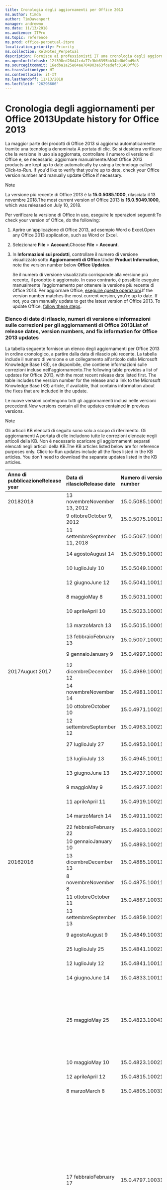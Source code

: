 ```yaml
---
title: Cronologia degli aggiornamenti per Office 2013
ms.author: timda
author: TimDavenport
manager: andrewmo
ms.date: 11/13/2018
ms.audience: ITPro
ms.topic: reference
ms.prod: office-perpetual-itpro
localization_priority: Priority
ms.collection: RelNotes_Perpetual
description: Fornisce ai professionisti IT una cronologia degli aggiornamenti per le versioni con licenza perpetua di Office 2013 che utilizzano A portata di clic.
ms.openlocfilehash: 12f398ed28d41cda77c3bb6395bb34bd0d9bd9d8
ms.sourcegitcommit: 16edba1a25e04ae704903a63fcedefc31400ff05
ms.translationtype: HT
ms.contentlocale: it-IT
ms.lasthandoff: 11/13/2018
ms.locfileid: "26296606"
---
```

# <a name="update-history-for-office-2013"></a><span data-ttu-id="fb524-103">Cronologia degli aggiornamenti per Office 2013</span><span class="sxs-lookup"><span data-stu-id="fb524-103">Update history for Office 2013</span></span>

<span data-ttu-id="fb524-p101">La maggior parte dei prodotti di Office 2013 si aggiorna automaticamente tramite una tecnologia denominata A portata di clic. Se si desidera verificare che la versione in uso sia aggiornata, controllare il numero di versione di Office e, se necessario, aggiornare manualmente.</span><span class="sxs-lookup"><span data-stu-id="fb524-p101">Most Office 2013 products are kept up to date automatically by using a technology called Click-to-Run. If you'd like to verify that you're up to date, check your Office version number and manually update Office if necessary.</span></span>
  
> [!NOTE]
> <span data-ttu-id="fb524-106">La versione più recente di Office 2013 è la **15.0.5085.1000**, rilasciata il 13 novembre 2018.</span><span class="sxs-lookup"><span data-stu-id="fb524-106">The most current version of Office 2013 is **15.0.5049.1000**, which was released on July 10, 2018.</span></span> 
  
<span data-ttu-id="fb524-107">Per verificare la versione di Office in uso, eseguire le operazioni seguenti:</span><span class="sxs-lookup"><span data-stu-id="fb524-107">To check your version of Office, do the following:</span></span>
  
1. <span data-ttu-id="fb524-108">Aprire un'applicazione di Office 2013, ad esempio Word o Excel.</span><span class="sxs-lookup"><span data-stu-id="fb524-108">Open any Office 2013 application, such as Word or Excel.</span></span>
    
2. <span data-ttu-id="fb524-109">Selezionare **File** > **Account**.</span><span class="sxs-lookup"><span data-stu-id="fb524-109">Choose **File** > **Account**.</span></span>
    
3. <span data-ttu-id="fb524-110">In **Informazioni sui prodotti**, controllare il numero di versione visualizzato sotto **Aggiornamenti di Office**.</span><span class="sxs-lookup"><span data-stu-id="fb524-110">Under **Product Information**, note the version number below **Office Updates**.</span></span>
    
    <span data-ttu-id="fb524-p102">Se il numero di versione visualizzato corrisponde alla versione più recente, il prodotto è aggiornato. In caso contrario, è possibile eseguire manualmente l'aggiornamento per ottenere la versione più recente di Office 2013. Per aggiornare Office, [eseguire queste operazioni](https://support.office.com/article/2ab296f3-7f03-43a2-8e50-46de917611c5#ID0EAABAAA=Office_2013).</span><span class="sxs-lookup"><span data-stu-id="fb524-p102">If the version number matches the most current version, you're up to date. If not, you can manually update to get the latest version of Office 2013. To update Office, [follow these steps](https://support.office.com/article/2ab296f3-7f03-43a2-8e50-46de917611c5#ID0EAABAAA=Office_2013).</span></span>
    
### <a name="list-of-release-dates-version-numbers-and-fix-information-for-office-2013-updates"></a><span data-ttu-id="fb524-114">Elenco di date di rilascio, numeri di versione e informazioni sulle correzioni per gli aggiornamenti di Office 2013</span><span class="sxs-lookup"><span data-stu-id="fb524-114">List of release dates, version numbers, and fix information for Office 2013 updates</span></span>

<span data-ttu-id="fb524-p103">La tabella seguente fornisce un elenco degli aggiornamenti per Office 2013 in ordine cronologico, a partire dalla data di rilascio più recente. La tabella include il numero di versione e un collegamento all'articolo della Microsoft Knowledge Base (KB), se disponibile, che contiene informazioni sulle correzioni incluse nell'aggiornamento.</span><span class="sxs-lookup"><span data-stu-id="fb524-p103">The following table provides a list of updates for Office 2013, with the most recent release date listed first. The table includes the version number for the release and a link to the Microsoft Knowledge Base (KB) article, if available, that contains information about the fixes that are included in the update.</span></span>
  
<span data-ttu-id="fb524-117">Le nuove versioni contengono tutti gli aggiornamenti inclusi nelle versioni precedenti.</span><span class="sxs-lookup"><span data-stu-id="fb524-117">New versions contain all the updates contained in previous versions.</span></span>

> [!NOTE]
> <span data-ttu-id="fb524-p104">Gli articoli KB elencati di seguito sono solo a scopo di riferimento. Gli aggiornamenti A portata di clic includono tutte le correzioni elencate negli articoli della KB. Non è necessario scaricare gli aggiornamenti separati elencati negli articoli della KB.</span><span class="sxs-lookup"><span data-stu-id="fb524-p104">The KB articles listed below are for reference purposes only. Click-to-Run updates include all the fixes listed in the KB articles. You don't need to download the separate updates listed in the KB articles.</span></span>

  
|<span data-ttu-id="fb524-121">**Anno di pubblicazione**</span><span class="sxs-lookup"><span data-stu-id="fb524-121">**Release year**</span></span>|<span data-ttu-id="fb524-122">**Data di rilascio**</span><span class="sxs-lookup"><span data-stu-id="fb524-122">**Release date**</span></span>|<span data-ttu-id="fb524-123">**Numero di versione**</span><span class="sxs-lookup"><span data-stu-id="fb524-123">**Version number**</span></span>|<span data-ttu-id="fb524-124">**Ulteriori informazioni**</span><span class="sxs-lookup"><span data-stu-id="fb524-124">**More information**</span></span>|
|:-----|:-----|:-----|:-----|
|<span data-ttu-id="fb524-125">2018</span><span class="sxs-lookup"><span data-stu-id="fb524-125">2018</span></span> |<span data-ttu-id="fb524-126">13 novembre</span><span class="sxs-lookup"><span data-stu-id="fb524-126">November 13, 2012</span></span>   |<span data-ttu-id="fb524-127">15.0.5085.1000</span><span class="sxs-lookup"><span data-stu-id="fb524-127">15.0.5085.1000</span></span>   |[<span data-ttu-id="fb524-128">KB 4469617</span><span class="sxs-lookup"><span data-stu-id="fb524-128">KB 4469617</span></span>](https://support.microsoft.com/it-IT/help/4469617)  |
||<span data-ttu-id="fb524-129">9 ottobre</span><span class="sxs-lookup"><span data-stu-id="fb524-129">October 9, 2012</span></span>   |<span data-ttu-id="fb524-130">15.0.5075.1001</span><span class="sxs-lookup"><span data-stu-id="fb524-130">15.0.5075.1001</span></span>   |[<span data-ttu-id="fb524-131">KB 4464656</span><span class="sxs-lookup"><span data-stu-id="fb524-131">KB 4464656</span></span>](https://support.microsoft.com/it-IT/help/4464656)  |
| |<span data-ttu-id="fb524-132">11 settembre</span><span class="sxs-lookup"><span data-stu-id="fb524-132">September 11, 2018</span></span>   |<span data-ttu-id="fb524-133">15.0.5067.1000</span><span class="sxs-lookup"><span data-stu-id="fb524-133">15.0.5067.1000</span></span>   |[<span data-ttu-id="fb524-134">KB 4459402</span><span class="sxs-lookup"><span data-stu-id="fb524-134">KB 4459402</span></span>](https://support.microsoft.com/it-IT/help/4459402)  |
||<span data-ttu-id="fb524-135">14 agosto</span><span class="sxs-lookup"><span data-stu-id="fb524-135">August 14</span></span>   |<span data-ttu-id="fb524-136">15.0.5059.1000</span><span class="sxs-lookup"><span data-stu-id="fb524-136">15.0.5059.1000</span></span>   |[<span data-ttu-id="fb524-137">KB 4346823</span><span class="sxs-lookup"><span data-stu-id="fb524-137">KB 4346823</span></span>](https://support.microsoft.com/it-IT/help/4346823)  |
||<span data-ttu-id="fb524-138">10 luglio</span><span class="sxs-lookup"><span data-stu-id="fb524-138">July 10</span></span>   |<span data-ttu-id="fb524-139">15.0.5049.1000</span><span class="sxs-lookup"><span data-stu-id="fb524-139">15.0.5049.1000</span></span>   |[<span data-ttu-id="fb524-140">KB 4340798</span><span class="sxs-lookup"><span data-stu-id="fb524-140">KB 4340798</span></span>](https://support.microsoft.com/it-IT/help/4340798)  |
||<span data-ttu-id="fb524-141">12 giugno</span><span class="sxs-lookup"><span data-stu-id="fb524-141">June 12</span></span>   |<span data-ttu-id="fb524-142">15.0.5041.1001</span><span class="sxs-lookup"><span data-stu-id="fb524-142">15.0.5041.1001</span></span>   |[<span data-ttu-id="fb524-143">KB 4299875</span><span class="sxs-lookup"><span data-stu-id="fb524-143">KB 4299875</span></span>](https://support.microsoft.com/it-IT/help/4299875)  |
||<span data-ttu-id="fb524-144">8 maggio</span><span class="sxs-lookup"><span data-stu-id="fb524-144">May 8</span></span>   |<span data-ttu-id="fb524-145">15.0.5031.1000</span><span class="sxs-lookup"><span data-stu-id="fb524-145">15.0.5031.1000</span></span>   |[<span data-ttu-id="fb524-146">KB 4133083</span><span class="sxs-lookup"><span data-stu-id="fb524-146">KB 4133083</span></span>](https://support.microsoft.com/it-IT/help/4133083)  |
||<span data-ttu-id="fb524-147">10 aprile</span><span class="sxs-lookup"><span data-stu-id="fb524-147">April 10</span></span>   |<span data-ttu-id="fb524-148">15.0.5023.1000</span><span class="sxs-lookup"><span data-stu-id="fb524-148">15.0.5023.1000</span></span>   |[<span data-ttu-id="fb524-149">KB 4098622</span><span class="sxs-lookup"><span data-stu-id="fb524-149">KB 4098622</span></span>](https://support.microsoft.com/it-IT/help/4098622)  |
||<span data-ttu-id="fb524-150">13 marzo</span><span class="sxs-lookup"><span data-stu-id="fb524-150">March 13</span></span>   |<span data-ttu-id="fb524-151">15.0.5015.1000</span><span class="sxs-lookup"><span data-stu-id="fb524-151">15.0.5015.1000</span></span>   |[<span data-ttu-id="fb524-152">KB 4090988</span><span class="sxs-lookup"><span data-stu-id="fb524-152">KB 4090988</span></span>](https://support.microsoft.com/it-IT/help/4090988)  |
||<span data-ttu-id="fb524-153">13 febbraio</span><span class="sxs-lookup"><span data-stu-id="fb524-153">February 13</span></span>   |<span data-ttu-id="fb524-154">15.0.5007.1000</span><span class="sxs-lookup"><span data-stu-id="fb524-154">15.0.5007.1000</span></span>   |[<span data-ttu-id="fb524-155">KB 4077965</span><span class="sxs-lookup"><span data-stu-id="fb524-155">KB 4077965</span></span>](https://support.microsoft.com/help/4077965)  |
||<span data-ttu-id="fb524-156">9 gennaio</span><span class="sxs-lookup"><span data-stu-id="fb524-156">January 9</span></span>   |<span data-ttu-id="fb524-157">15.0.4997.1000</span><span class="sxs-lookup"><span data-stu-id="fb524-157">15.0.4997.1000</span></span>   |[<span data-ttu-id="fb524-158">KB 4058103</span><span class="sxs-lookup"><span data-stu-id="fb524-158">KB 4058103</span></span>](https://support.microsoft.com/help/4058103)  |
|<span data-ttu-id="fb524-159">2017</span><span class="sxs-lookup"><span data-stu-id="fb524-159">August 2017</span></span>   |<span data-ttu-id="fb524-160">12 dicembre</span><span class="sxs-lookup"><span data-stu-id="fb524-160">December 12</span></span>   |<span data-ttu-id="fb524-161">15.0.4989.1000</span><span class="sxs-lookup"><span data-stu-id="fb524-161">15.0.4989.1000</span></span>   |[<span data-ttu-id="fb524-162">KB 4055454</span><span class="sxs-lookup"><span data-stu-id="fb524-162">KB 4055454</span></span>](https://support.microsoft.com/help/4055454)  |
||<span data-ttu-id="fb524-163">14 novembre</span><span class="sxs-lookup"><span data-stu-id="fb524-163">November 14</span></span>   |<span data-ttu-id="fb524-164">15.0.4981.1001</span><span class="sxs-lookup"><span data-stu-id="fb524-164">15.0.4981.1001</span></span>   |[<span data-ttu-id="fb524-165">KB 4051890</span><span class="sxs-lookup"><span data-stu-id="fb524-165">KB 4051890</span></span>](https://support.microsoft.com/help/4051890)  |
||<span data-ttu-id="fb524-166">10 ottobre</span><span class="sxs-lookup"><span data-stu-id="fb524-166">October 10</span></span>   |<span data-ttu-id="fb524-167">15.0.4971.1002</span><span class="sxs-lookup"><span data-stu-id="fb524-167">15.0.4971.1002</span></span>   |[<span data-ttu-id="fb524-168">KB 4043461</span><span class="sxs-lookup"><span data-stu-id="fb524-168">KB 4043461</span></span>](https://support.microsoft.com/help/4043461)  |
||<span data-ttu-id="fb524-169">12 settembre</span><span class="sxs-lookup"><span data-stu-id="fb524-169">September 12</span></span>   |<span data-ttu-id="fb524-170">15.0.4963.1002</span><span class="sxs-lookup"><span data-stu-id="fb524-170">15.0.4963.1002</span></span>   |[<span data-ttu-id="fb524-171">KB 4040279</span><span class="sxs-lookup"><span data-stu-id="fb524-171">KB 4040279</span></span>](https://support.microsoft.com/help/4040279)  |
||<span data-ttu-id="fb524-172">27 luglio</span><span class="sxs-lookup"><span data-stu-id="fb524-172">July 27</span></span>   |<span data-ttu-id="fb524-173">15.0.4953.1001</span><span class="sxs-lookup"><span data-stu-id="fb524-173">15.0.4953.1001</span></span>   |[<span data-ttu-id="fb524-174">KB 4036121</span><span class="sxs-lookup"><span data-stu-id="fb524-174">KB 4036121</span></span>](https://support.microsoft.com/help/4036121)  |
||<span data-ttu-id="fb524-175">13 luglio</span><span class="sxs-lookup"><span data-stu-id="fb524-175">July 13</span></span>   |<span data-ttu-id="fb524-176">15.0.4945.1001</span><span class="sxs-lookup"><span data-stu-id="fb524-176">15.0.4945.1001</span></span>   |[<span data-ttu-id="fb524-177">KB 4033107</span><span class="sxs-lookup"><span data-stu-id="fb524-177">KB 4033107</span></span>](https://support.microsoft.com/help/4033107)  |
||<span data-ttu-id="fb524-178">13 giugno</span><span class="sxs-lookup"><span data-stu-id="fb524-178">June 13</span></span>   |<span data-ttu-id="fb524-179">15.0.4937.1000</span><span class="sxs-lookup"><span data-stu-id="fb524-179">15.0.4937.1000</span></span>   |[<span data-ttu-id="fb524-180">KB 4023935</span><span class="sxs-lookup"><span data-stu-id="fb524-180">KB 4023935</span></span>](https://support.microsoft.com/help/4023935)  |
||<span data-ttu-id="fb524-181">9 maggio</span><span class="sxs-lookup"><span data-stu-id="fb524-181">May 9</span></span>   |<span data-ttu-id="fb524-182">15.0.4927.1002</span><span class="sxs-lookup"><span data-stu-id="fb524-182">15.0.4927.1002</span></span>   |[<span data-ttu-id="fb524-183">KB 4020152</span><span class="sxs-lookup"><span data-stu-id="fb524-183">KB 4020152</span></span>](https://support.microsoft.com/help/4020152)  |
||<span data-ttu-id="fb524-184">11 aprile</span><span class="sxs-lookup"><span data-stu-id="fb524-184">April 11</span></span>   |<span data-ttu-id="fb524-185">15.0.4919.1002</span><span class="sxs-lookup"><span data-stu-id="fb524-185">15.0.4919.1002</span></span>   |[<span data-ttu-id="fb524-186">KB 4016803</span><span class="sxs-lookup"><span data-stu-id="fb524-186">KB 4016803</span></span>](https://support.microsoft.com/help/4016803)  |
||<span data-ttu-id="fb524-187">14 marzo</span><span class="sxs-lookup"><span data-stu-id="fb524-187">March 14</span></span>   |<span data-ttu-id="fb524-188">15.0.4911.1002</span><span class="sxs-lookup"><span data-stu-id="fb524-188">15.0.4911.1002</span></span>   |[<span data-ttu-id="fb524-189">KB 4013886</span><span class="sxs-lookup"><span data-stu-id="fb524-189">KB 4013886</span></span>](https://support.microsoft.com/help/4013886)  |
||<span data-ttu-id="fb524-190">22 febbraio</span><span class="sxs-lookup"><span data-stu-id="fb524-190">February 22</span></span>   |<span data-ttu-id="fb524-191">15.0.4903.1002</span><span class="sxs-lookup"><span data-stu-id="fb524-191">15.0.4903.1002</span></span>   |[<span data-ttu-id="fb524-192">KB 4010765</span><span class="sxs-lookup"><span data-stu-id="fb524-192">KB 4010765</span></span>](https://support.microsoft.com/help/4010765)  |
||<span data-ttu-id="fb524-193">10 gennaio</span><span class="sxs-lookup"><span data-stu-id="fb524-193">January 10</span></span>   |<span data-ttu-id="fb524-194">15.0.4893.1002</span><span class="sxs-lookup"><span data-stu-id="fb524-194">15.0.4893.1002</span></span>   |[<span data-ttu-id="fb524-195">KB 3214449</span><span class="sxs-lookup"><span data-stu-id="fb524-195">KB 3214449</span></span>](https://support.microsoft.com/it-IT/kb/3214449)  |
|<span data-ttu-id="fb524-196">2016</span><span class="sxs-lookup"><span data-stu-id="fb524-196">2016</span></span>   |<span data-ttu-id="fb524-197">13 dicembre</span><span class="sxs-lookup"><span data-stu-id="fb524-197">December 13</span></span>   |<span data-ttu-id="fb524-198">15.0.4885.1001</span><span class="sxs-lookup"><span data-stu-id="fb524-198">15.0.4885.1001</span></span>   |[<span data-ttu-id="fb524-199">KB 3208595</span><span class="sxs-lookup"><span data-stu-id="fb524-199">KB 3208595</span></span>](https://support.microsoft.com/it-IT/kb/3208595)  |
||<span data-ttu-id="fb524-200">8 novembre</span><span class="sxs-lookup"><span data-stu-id="fb524-200">November 8</span></span>   |<span data-ttu-id="fb524-201">15.0.4875.1001</span><span class="sxs-lookup"><span data-stu-id="fb524-201">15.0.4875.1001</span></span>   |[<span data-ttu-id="fb524-202">KB 3200802</span><span class="sxs-lookup"><span data-stu-id="fb524-202">KB 3200802</span></span>](https://support.microsoft.com/kb/3200802)  |
||<span data-ttu-id="fb524-203">11 ottobre</span><span class="sxs-lookup"><span data-stu-id="fb524-203">October 11</span></span>   |<span data-ttu-id="fb524-204">15.0.4867.1003</span><span class="sxs-lookup"><span data-stu-id="fb524-204">15.0.4867.1003</span></span>   |[<span data-ttu-id="fb524-205">KB 3194160</span><span class="sxs-lookup"><span data-stu-id="fb524-205">KB 3194160</span></span>](https://support.microsoft.com/kb/3194160)  |
||<span data-ttu-id="fb524-206">13 settembre</span><span class="sxs-lookup"><span data-stu-id="fb524-206">September 13</span></span>   |<span data-ttu-id="fb524-207">15.0.4859.1002</span><span class="sxs-lookup"><span data-stu-id="fb524-207">15.0.4859.1002</span></span>   |[<span data-ttu-id="fb524-208">KB 3188548</span><span class="sxs-lookup"><span data-stu-id="fb524-208">KB 3188548</span></span>](https://support.microsoft.com/kb/3188548)  |
||<span data-ttu-id="fb524-209">9 agosto</span><span class="sxs-lookup"><span data-stu-id="fb524-209">August 9</span></span>   |<span data-ttu-id="fb524-210">15.0.4849.1003</span><span class="sxs-lookup"><span data-stu-id="fb524-210">15.0.4849.1003</span></span>   |[<span data-ttu-id="fb524-211">KB 3181038</span><span class="sxs-lookup"><span data-stu-id="fb524-211">KB 3181038</span></span>](https://support.microsoft.com/kb/3181038)  |
||<span data-ttu-id="fb524-212">25 luglio</span><span class="sxs-lookup"><span data-stu-id="fb524-212">July 25</span></span>   |<span data-ttu-id="fb524-213">15.0.4841.1002</span><span class="sxs-lookup"><span data-stu-id="fb524-213">15.0.4841.1002</span></span>   |[<span data-ttu-id="fb524-214">KB 3179661</span><span class="sxs-lookup"><span data-stu-id="fb524-214">KB 3179661</span></span>](https://support.microsoft.com/kb/3179661)  |
||<span data-ttu-id="fb524-215">12 luglio</span><span class="sxs-lookup"><span data-stu-id="fb524-215">July 12</span></span>   |<span data-ttu-id="fb524-216">15.0.4841.1001</span><span class="sxs-lookup"><span data-stu-id="fb524-216">15.0.4841.1001</span></span>   |[<span data-ttu-id="fb524-217">KB 3173835</span><span class="sxs-lookup"><span data-stu-id="fb524-217">KB 3173835</span></span>](https://support.microsoft.com/kb/3173835)  |
||<span data-ttu-id="fb524-218">14 giugno</span><span class="sxs-lookup"><span data-stu-id="fb524-218">June 14</span></span>   |<span data-ttu-id="fb524-219">15.0.4833.1001</span><span class="sxs-lookup"><span data-stu-id="fb524-219">15.0.4833.1001</span></span>   |[<span data-ttu-id="fb524-220">KB 3166910</span><span class="sxs-lookup"><span data-stu-id="fb524-220">KB 3166910</span></span>](https://support.microsoft.com/kb/3166910)  |
||<span data-ttu-id="fb524-221">25 maggio</span><span class="sxs-lookup"><span data-stu-id="fb524-221">May 25</span></span>   |<span data-ttu-id="fb524-222">15.0.4823.1004</span><span class="sxs-lookup"><span data-stu-id="fb524-222">15.0.4823.1004</span></span>   |<span data-ttu-id="fb524-223">Questa versione risolve un arresto anomalo che può verificarsi durante il processo di installazione.</span><span class="sxs-lookup"><span data-stu-id="fb524-223">This version fixes a crash that may occur during the installation process.</span></span>   |
||<span data-ttu-id="fb524-224">10 maggio</span><span class="sxs-lookup"><span data-stu-id="fb524-224">May 10</span></span>   |<span data-ttu-id="fb524-225">15.0.4823.1002</span><span class="sxs-lookup"><span data-stu-id="fb524-225">15.0.4823.1002</span></span>   |[<span data-ttu-id="fb524-226">KB 3158453</span><span class="sxs-lookup"><span data-stu-id="fb524-226">KB 3158453</span></span>](https://support.microsoft.com/kb/3158453 )  |
||<span data-ttu-id="fb524-227">12 aprile</span><span class="sxs-lookup"><span data-stu-id="fb524-227">April 12</span></span>   |<span data-ttu-id="fb524-228">15.0.4815.1002</span><span class="sxs-lookup"><span data-stu-id="fb524-228">15.0.4815.1002</span></span>   |[<span data-ttu-id="fb524-229">KB 3150264</span><span class="sxs-lookup"><span data-stu-id="fb524-229">KB 3150264</span></span>](https://support.microsoft.com/kb/3150264)  |
||<span data-ttu-id="fb524-230">8 marzo</span><span class="sxs-lookup"><span data-stu-id="fb524-230">March 8</span></span>   |<span data-ttu-id="fb524-231">15.0.4805.1003</span><span class="sxs-lookup"><span data-stu-id="fb524-231">15.0.4805.1003</span></span>   |[<span data-ttu-id="fb524-232">KB 3143491</span><span class="sxs-lookup"><span data-stu-id="fb524-232">KB 3143491</span></span>](https://support.microsoft.com/kb/3143491)  |
||<span data-ttu-id="fb524-233">17 febbraio</span><span class="sxs-lookup"><span data-stu-id="fb524-233">February 17</span></span>   |<span data-ttu-id="fb524-234">15.0.4797.1003</span><span class="sxs-lookup"><span data-stu-id="fb524-234">15.0.4797.1003</span></span>   |<span data-ttu-id="fb524-235">Questa versione risolve un problema che potrebbe portare le applicazioni di Office (ad esempio Word, Excel o Outlook) a bloccarsi o rallentare notevolmente quando si scorre la finestra o quando si copia e incolla un testo.</span><span class="sxs-lookup"><span data-stu-id="fb524-235">This version fixes a problem that may cause Office apps, such as Word, Excel, or Outlook to freeze or perform very slowly when you scroll the window or when you copy and paste text.</span></span>   |
||<span data-ttu-id="fb524-236">9 febbraio</span><span class="sxs-lookup"><span data-stu-id="fb524-236">February 9</span></span>   |<span data-ttu-id="fb524-237">15.0.4797.1002</span><span class="sxs-lookup"><span data-stu-id="fb524-237">15.0.4797.1002</span></span>   |[<span data-ttu-id="fb524-238">KB 3137471</span><span class="sxs-lookup"><span data-stu-id="fb524-238">KB 3137471</span></span>](https://support.microsoft.com/kb/3137471)  |
||<span data-ttu-id="fb524-239">12 gennaio</span><span class="sxs-lookup"><span data-stu-id="fb524-239">January 12</span></span>   |<span data-ttu-id="fb524-240">15.0.4787.1002</span><span class="sxs-lookup"><span data-stu-id="fb524-240">15.0.4787.1002</span></span>   |[<span data-ttu-id="fb524-241">KB 3131245</span><span class="sxs-lookup"><span data-stu-id="fb524-241">KB 3131245</span></span>](https://support.microsoft.com/kb/3131245)  |
|<span data-ttu-id="fb524-242">2015</span><span class="sxs-lookup"><span data-stu-id="fb524-242">April 2015</span></span>   |<span data-ttu-id="fb524-243">8 dicembre</span><span class="sxs-lookup"><span data-stu-id="fb524-243">December 8</span></span>   |<span data-ttu-id="fb524-244">15.0.4779.1002</span><span class="sxs-lookup"><span data-stu-id="fb524-244">15.0.4779.1002</span></span>   |[<span data-ttu-id="fb524-245">KB 3121650</span><span class="sxs-lookup"><span data-stu-id="fb524-245">KB 3121650</span></span>](https://support.microsoft.com/kb/3121650)  |
||<span data-ttu-id="fb524-246">24 novembre</span><span class="sxs-lookup"><span data-stu-id="fb524-246">November 24</span></span>   |<span data-ttu-id="fb524-247">15.0.4771.1004</span><span class="sxs-lookup"><span data-stu-id="fb524-247">15.0.4771.1004</span></span>   |<span data-ttu-id="fb524-248">Questa versione risolve un arresto anomalo di Outlook.</span><span class="sxs-lookup"><span data-stu-id="fb524-248">This version fixes an Outlook crash.</span></span>   |
||<span data-ttu-id="fb524-249">10 novembre</span><span class="sxs-lookup"><span data-stu-id="fb524-249">November 10</span></span>   |<span data-ttu-id="fb524-250">15.0.4771.1003</span><span class="sxs-lookup"><span data-stu-id="fb524-250">15.0.4771.1003</span></span>   |[<span data-ttu-id="fb524-251">KB 3108456</span><span class="sxs-lookup"><span data-stu-id="fb524-251">KB 3108456</span></span>](https://support.microsoft.com/kb/3108456)  |
||<span data-ttu-id="fb524-252">13 ottobre</span><span class="sxs-lookup"><span data-stu-id="fb524-252">October 13</span></span>   |<span data-ttu-id="fb524-253">15.0.4763.1003</span><span class="sxs-lookup"><span data-stu-id="fb524-253">15.0.4763.1003</span></span>   |[<span data-ttu-id="fb524-254">KB 3099951</span><span class="sxs-lookup"><span data-stu-id="fb524-254">KB 3099951</span></span>](https://support.microsoft.com/kb/3099951)  |
||<span data-ttu-id="fb524-255">8 settembre</span><span class="sxs-lookup"><span data-stu-id="fb524-255">September 8</span></span>   |<span data-ttu-id="fb524-256">15.0.4753.1003</span><span class="sxs-lookup"><span data-stu-id="fb524-256">15.0.4753.1003</span></span>   |[<span data-ttu-id="fb524-257">KB 3092181</span><span class="sxs-lookup"><span data-stu-id="fb524-257">KB 3092181</span></span>](https://support.microsoft.com/kb/3092181)  |
||<span data-ttu-id="fb524-258">11 agosto</span><span class="sxs-lookup"><span data-stu-id="fb524-258">August 11</span></span>   |<span data-ttu-id="fb524-259">15.0.4745.1002</span><span class="sxs-lookup"><span data-stu-id="fb524-259">15.0.4745.1002</span></span>   |[<span data-ttu-id="fb524-260">KB 3083805</span><span class="sxs-lookup"><span data-stu-id="fb524-260">KB 3083805</span></span>](https://support.microsoft.com/kb/3083805)  |
||<span data-ttu-id="fb524-261">14 luglio</span><span class="sxs-lookup"><span data-stu-id="fb524-261">July 14</span></span>   |<span data-ttu-id="fb524-262">15.0.4737.1003</span><span class="sxs-lookup"><span data-stu-id="fb524-262">15.0.4737.1003</span></span>   |[<span data-ttu-id="fb524-263">KB 3077012</span><span class="sxs-lookup"><span data-stu-id="fb524-263">KB 3077012</span></span>](https://support.microsoft.com/kb/3077012)  |
||<span data-ttu-id="fb524-264">9 giugno</span><span class="sxs-lookup"><span data-stu-id="fb524-264">June 9</span></span>   |<span data-ttu-id="fb524-265">15.0.4727.1003</span><span class="sxs-lookup"><span data-stu-id="fb524-265">15.0.4727.1003</span></span>   |[<span data-ttu-id="fb524-266">KB 3068507</span><span class="sxs-lookup"><span data-stu-id="fb524-266">KB 3068507</span></span>](https://support.microsoft.com/kb/3068507)  |
||<span data-ttu-id="fb524-267">12 maggio</span><span class="sxs-lookup"><span data-stu-id="fb524-267">May 12</span></span>   |<span data-ttu-id="fb524-268">15.0.4719.1002</span><span class="sxs-lookup"><span data-stu-id="fb524-268">15.0.4719.1002</span></span>   |[<span data-ttu-id="fb524-269">KB 3061974</span><span class="sxs-lookup"><span data-stu-id="fb524-269">KB 3061974</span></span>](https://support.microsoft.com/kb/3061974)  |
||<span data-ttu-id="fb524-270">14 aprile</span><span class="sxs-lookup"><span data-stu-id="fb524-270">April 14</span></span>   |<span data-ttu-id="fb524-271">15.0.4711.1003</span><span class="sxs-lookup"><span data-stu-id="fb524-271">15.0.4711.1003</span></span>   |[<span data-ttu-id="fb524-272">KB 3050766</span><span class="sxs-lookup"><span data-stu-id="fb524-272">KB 3050766</span></span>](https://support.microsoft.com/kb/3050766)  |
||<span data-ttu-id="fb524-273">10 marzo</span><span class="sxs-lookup"><span data-stu-id="fb524-273">March 10</span></span>   |<span data-ttu-id="fb524-274">15.0.4701.1002</span><span class="sxs-lookup"><span data-stu-id="fb524-274">15.0.4701.1002</span></span>   |[<span data-ttu-id="fb524-275">KB 3040794</span><span class="sxs-lookup"><span data-stu-id="fb524-275">KB 3040794</span></span>](https://support.microsoft.com/kb/3040794)  |
||<span data-ttu-id="fb524-276">10 febbraio</span><span class="sxs-lookup"><span data-stu-id="fb524-276">February 10</span></span>   |<span data-ttu-id="fb524-277">15.0.4693.1002</span><span class="sxs-lookup"><span data-stu-id="fb524-277">15.0.4693.1002</span></span>   |[<span data-ttu-id="fb524-278">KB 3032763</span><span class="sxs-lookup"><span data-stu-id="fb524-278">KB 3032763</span></span>](https://support.microsoft.com/kb/3032763)  |
|<span data-ttu-id="fb524-279">2014</span><span class="sxs-lookup"><span data-stu-id="fb524-279">February 2014</span></span>   |<span data-ttu-id="fb524-280">9 dicembre</span><span class="sxs-lookup"><span data-stu-id="fb524-280">December 9</span></span>   |<span data-ttu-id="fb524-281">15.0.4675.1002</span><span class="sxs-lookup"><span data-stu-id="fb524-281">15.0.4675.1002</span></span>   |[<span data-ttu-id="fb524-282">KB 3020812</span><span class="sxs-lookup"><span data-stu-id="fb524-282">KB 3020812</span></span>](https://support.microsoft.com/kb/3020812)  |
||<span data-ttu-id="fb524-283">11 novembre</span><span class="sxs-lookup"><span data-stu-id="fb524-283">November 11</span></span>   |<span data-ttu-id="fb524-284">15.0.4667.1002</span><span class="sxs-lookup"><span data-stu-id="fb524-284">15.0.4667.1002</span></span>   |[<span data-ttu-id="fb524-285">KB 3012392</span><span class="sxs-lookup"><span data-stu-id="fb524-285">KB 3012392</span></span>](https://support.microsoft.com/kb/3012392)  |
||<span data-ttu-id="fb524-286">14 ottobre</span><span class="sxs-lookup"><span data-stu-id="fb524-286">October 14</span></span>   |<span data-ttu-id="fb524-287">15.0.4659.1001</span><span class="sxs-lookup"><span data-stu-id="fb524-287">15.0.4659.1001</span></span>   |[<span data-ttu-id="fb524-288">KB 3003800</span><span class="sxs-lookup"><span data-stu-id="fb524-288">KB 3003800</span></span>](https://support.microsoft.com/kb/3003800)  |
||<span data-ttu-id="fb524-289">16 settembre</span><span class="sxs-lookup"><span data-stu-id="fb524-289">September 16</span></span>   |<span data-ttu-id="fb524-290">15.0.4649.1003</span><span class="sxs-lookup"><span data-stu-id="fb524-290">15.0.4649.1003</span></span>   |[<span data-ttu-id="fb524-291">KB 2889931</span><span class="sxs-lookup"><span data-stu-id="fb524-291">KB 2889931</span></span>](https://support.microsoft.com/kb/2889931)  |
||<span data-ttu-id="fb524-292">9 settembre</span><span class="sxs-lookup"><span data-stu-id="fb524-292">September 9</span></span>   |<span data-ttu-id="fb524-293">15.0.4649.1001</span><span class="sxs-lookup"><span data-stu-id="fb524-293">15.0.4649.1001</span></span>   |[<span data-ttu-id="fb524-294">KB 2995902</span><span class="sxs-lookup"><span data-stu-id="fb524-294">KB 2995902</span></span>](https://support.microsoft.com/kb/2995902)  |
||<span data-ttu-id="fb524-295">12 agosto</span><span class="sxs-lookup"><span data-stu-id="fb524-295">August 12</span></span>   |<span data-ttu-id="fb524-296">15.0.4641.1003</span><span class="sxs-lookup"><span data-stu-id="fb524-296">15.0.4641.1003</span></span>   |[<span data-ttu-id="fb524-297">KB 2989071</span><span class="sxs-lookup"><span data-stu-id="fb524-297">KB 2989071</span></span>](https://support.microsoft.com/kb/2989071)  |
||<span data-ttu-id="fb524-298">24 luglio</span><span class="sxs-lookup"><span data-stu-id="fb524-298">July 24</span></span>   |<span data-ttu-id="fb524-299">15.0.4631.1004</span><span class="sxs-lookup"><span data-stu-id="fb524-299">15.0.4631.1004</span></span>   |[<span data-ttu-id="fb524-300">KB 2989605</span><span class="sxs-lookup"><span data-stu-id="fb524-300">KB 2989605</span></span>](https://support.microsoft.com/kb/2989605)  |
||<span data-ttu-id="fb524-301">8 luglio</span><span class="sxs-lookup"><span data-stu-id="fb524-301">July 8</span></span>   |<span data-ttu-id="fb524-302">15.0.4631.1002</span><span class="sxs-lookup"><span data-stu-id="fb524-302">15.0.4631.1002</span></span>   |[<span data-ttu-id="fb524-303">KB 2980001</span><span class="sxs-lookup"><span data-stu-id="fb524-303">KB 2980001</span></span>](https://support.microsoft.com/kb/2980001)  |
||<span data-ttu-id="fb524-304">10 giugno</span><span class="sxs-lookup"><span data-stu-id="fb524-304">June 10</span></span>   |<span data-ttu-id="fb524-305">15.0.4623.1003</span><span class="sxs-lookup"><span data-stu-id="fb524-305">15.0.4623.1003</span></span>   |[<span data-ttu-id="fb524-306">KB 2971668</span><span class="sxs-lookup"><span data-stu-id="fb524-306">KB 2971668</span></span>](https://support.microsoft.com/kb/2971668)  |
||<span data-ttu-id="fb524-307">22 maggio</span><span class="sxs-lookup"><span data-stu-id="fb524-307">May 22</span></span>   |<span data-ttu-id="fb524-308">15.0.4615.1002</span><span class="sxs-lookup"><span data-stu-id="fb524-308">15.0.4615.1002</span></span>   |<span data-ttu-id="fb524-309">Questa versione corregge gli errori di attivazione.</span><span class="sxs-lookup"><span data-stu-id="fb524-309">This version fixes activation errors.</span></span>   |
||<span data-ttu-id="fb524-310">13 maggio</span><span class="sxs-lookup"><span data-stu-id="fb524-310">May 13</span></span>   |<span data-ttu-id="fb524-311">15.0.4615.1001</span><span class="sxs-lookup"><span data-stu-id="fb524-311">15.0.4615.1001</span></span>   |[<span data-ttu-id="fb524-312">KB 2964042</span><span class="sxs-lookup"><span data-stu-id="fb524-312">KB 2964042</span></span>](https://support.microsoft.com/kb/2964042)  |
||<span data-ttu-id="fb524-313">8 aprile</span><span class="sxs-lookup"><span data-stu-id="fb524-313">April 8</span></span>   |<span data-ttu-id="fb524-314">15.0.4605.1003</span><span class="sxs-lookup"><span data-stu-id="fb524-314">15.0.4605.1003</span></span>   |[<span data-ttu-id="fb524-315">KB 2955382</span><span class="sxs-lookup"><span data-stu-id="fb524-315">KB 2955382</span></span>](https://support.microsoft.com/kb/2955382)  |
||<span data-ttu-id="fb524-316">11 marzo</span><span class="sxs-lookup"><span data-stu-id="fb524-316">March 11</span></span>   |<span data-ttu-id="fb524-317">15.0.4569.1508</span><span class="sxs-lookup"><span data-stu-id="fb524-317">15.0.4569.1508</span></span>   |[<span data-ttu-id="fb524-318">KB 2937335</span><span class="sxs-lookup"><span data-stu-id="fb524-318">KB 2937335</span></span>](https://support.microsoft.com/kb/2937335)  |
||<span data-ttu-id="fb524-319">25 febbraio</span><span class="sxs-lookup"><span data-stu-id="fb524-319">February 25</span></span>   |<span data-ttu-id="fb524-320">15.0.4569.1507</span><span class="sxs-lookup"><span data-stu-id="fb524-320">15.0.4569.1507</span></span>   |<span data-ttu-id="fb524-321">[KB 2817430](https://support.microsoft.com/kb/2817430) (Service Pack 1)</span><span class="sxs-lookup"><span data-stu-id="fb524-321">[KB 2817430](https://support.microsoft.com/kb/2817430) (Service Pack 1)</span></span>   |
||<span data-ttu-id="fb524-322">14 gennaio</span><span class="sxs-lookup"><span data-stu-id="fb524-322">January 14</span></span>   |<span data-ttu-id="fb524-323">15.0.4551.1512</span><span class="sxs-lookup"><span data-stu-id="fb524-323">15.0.4551.1512</span></span>   |[<span data-ttu-id="fb524-324">KB 2923177</span><span class="sxs-lookup"><span data-stu-id="fb524-324">KB 2923177</span></span>](https://support.microsoft.com/kb/2923177)  |
|<span data-ttu-id="fb524-325">2013</span><span class="sxs-lookup"><span data-stu-id="fb524-325">2013</span></span>   |<span data-ttu-id="fb524-326">10 dicembre</span><span class="sxs-lookup"><span data-stu-id="fb524-326">December 10</span></span>   |<span data-ttu-id="fb524-327">15.0.4551.1011</span><span class="sxs-lookup"><span data-stu-id="fb524-327">15.0.4551.1011</span></span>   |[<span data-ttu-id="fb524-328">KB 2916204</span><span class="sxs-lookup"><span data-stu-id="fb524-328">KB 2916204</span></span>](https://support.microsoft.com/kb/2916204)  |
||<span data-ttu-id="fb524-329">12 novembre</span><span class="sxs-lookup"><span data-stu-id="fb524-329">November 12</span></span>   |<span data-ttu-id="fb524-330">15.0.4551.1005</span><span class="sxs-lookup"><span data-stu-id="fb524-330">15.0.4551.1005</span></span>   |[<span data-ttu-id="fb524-331">KB 2908105</span><span class="sxs-lookup"><span data-stu-id="fb524-331">KB 2908105</span></span>](https://support.microsoft.com/kb/2908105)  |
||<span data-ttu-id="fb524-332">8 ottobre</span><span class="sxs-lookup"><span data-stu-id="fb524-332">October 8</span></span>   |<span data-ttu-id="fb524-333">15.0.4535.1511</span><span class="sxs-lookup"><span data-stu-id="fb524-333">15.0.4535.1511</span></span>   |[<span data-ttu-id="fb524-334">KB 2892139</span><span class="sxs-lookup"><span data-stu-id="fb524-334">KB 2892139</span></span>](https://support.microsoft.com/kb/2892139)  |
||<span data-ttu-id="fb524-335">10 settembre</span><span class="sxs-lookup"><span data-stu-id="fb524-335">September 10</span></span>   |<span data-ttu-id="fb524-336">15.0.4535.1004</span><span class="sxs-lookup"><span data-stu-id="fb524-336">15.0.4535.1004</span></span>   |[<span data-ttu-id="fb524-337">KB 2884129</span><span class="sxs-lookup"><span data-stu-id="fb524-337">KB 2884129</span></span>](https://support.microsoft.com/kb/2884129)  |
||<span data-ttu-id="fb524-338">13 agosto</span><span class="sxs-lookup"><span data-stu-id="fb524-338">August 13</span></span>   |<span data-ttu-id="fb524-339">15.0.4517.1509</span><span class="sxs-lookup"><span data-stu-id="fb524-339">15.0.4517.1509</span></span>   |[<span data-ttu-id="fb524-340">KB 2876211</span><span class="sxs-lookup"><span data-stu-id="fb524-340">KB 2876211</span></span>](https://support.microsoft.com/kb/2876211)  |
||<span data-ttu-id="fb524-341">9 luglio</span><span class="sxs-lookup"><span data-stu-id="fb524-341">July 9</span></span>   |<span data-ttu-id="fb524-342">15.0.4517.1005</span><span class="sxs-lookup"><span data-stu-id="fb524-342">15.0.4517.1005</span></span>   |[<span data-ttu-id="fb524-343">KB 2867767</span><span class="sxs-lookup"><span data-stu-id="fb524-343">KB 2867767</span></span>](https://support.microsoft.com/kb/2867767)  |
||<span data-ttu-id="fb524-344">11 giugno</span><span class="sxs-lookup"><span data-stu-id="fb524-344">June 11</span></span>   |<span data-ttu-id="fb524-345">15.0.4505.1510</span><span class="sxs-lookup"><span data-stu-id="fb524-345">15.0.4505.1510</span></span>   |[<span data-ttu-id="fb524-346">KB 2860010</span><span class="sxs-lookup"><span data-stu-id="fb524-346">KB 2860010</span></span>](https://support.microsoft.com/kb/2860010)  |
||<span data-ttu-id="fb524-347">14 maggio</span><span class="sxs-lookup"><span data-stu-id="fb524-347">May 14</span></span>   |<span data-ttu-id="fb524-348">15.0.4505.1006</span><span class="sxs-lookup"><span data-stu-id="fb524-348">15.0.4505.1006</span></span>   |[<span data-ttu-id="fb524-349">KB 2847265</span><span class="sxs-lookup"><span data-stu-id="fb524-349">KB 2847265</span></span>](https://support.microsoft.com/kb/2847265)  |
||<span data-ttu-id="fb524-350">9 aprile</span><span class="sxs-lookup"><span data-stu-id="fb524-350">April 9</span></span>   |<span data-ttu-id="fb524-351">15.0.4481.1510</span><span class="sxs-lookup"><span data-stu-id="fb524-351">15.0.4481.1510</span></span>   |[<span data-ttu-id="fb524-352">KB 2833132</span><span class="sxs-lookup"><span data-stu-id="fb524-352">KB 2833132</span></span>](https://support.microsoft.com/kb/2833132)  |
   

  

